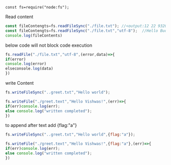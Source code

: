 `const fs=require("node:fs");`

Read content
```javascript
const fileContengts=fs.readFileSync("./file.txt"); //<output:12 22 9320 93 02 90 9230 93 20>
const fileContengts=fs.readFileSync("./file.txt","utf-8");  //Hello Buddy
console.log(fileContents)
```

below code will not block code execution
```javascript
fs.readFile("./file.txt","utf-8",(error,data)=>{
if(error)
console.log(error)
elseconsole.log(data)
})
```

write Content
```javascript
fs.writeFileSync("..greet.txt","Hello world");

fs.writeFile("./greet.text","Hello Vishwas!",(err)=>{
if(err)console.log(err);
else console.log("written completed");
})
```


to append after text add {flag:"a"} 
```javascript
fs.writeFileSync("..greet.txt","Hello world",{flag:"a"});

fs.writeFile("./greet.text","Hello Vishwas!",{flag:"a"},(err)=>{
if(err)console.log(err);
else console.log("written completed");
})
```
